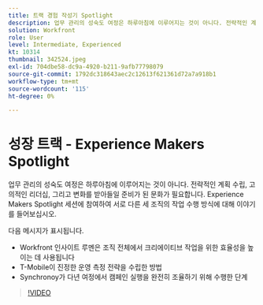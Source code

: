```yaml
---
title: 트랙 경험 작성기 Spotlight
description: 업무 관리의 성숙도 여정은 하루아침에 이루어지는 것이 아니다. 전략적인 계획 수립, 고의적인 리더십, 그리고 변화를 받아들일 준비가 된 문화가 필요합니다.
solution: Workfront
role: User
level: Intermediate, Experienced
kt: 10314
thumbnail: 342524.jpeg
exl-id: 704dbe58-dc9a-4920-b211-9afb77798079
source-git-commit: 1792dc318643aec2c12613f621361d72a7a918b1
workflow-type: tm+mt
source-wordcount: '115'
ht-degree: 0%

---
```


# 성장 트랙 - Experience Makers Spotlight

업무 관리의 성숙도 여정은 하루아침에 이루어지는 것이 아니다. 전략적인 계획 수립, 고의적인 리더십, 그리고 변화를 받아들일 준비가 된 문화가 필요합니다. Experience Makers Spotlight 세션에 참여하여 서로 다른 세 조직의 작업 수행 방식에 대해 이야기를 들어보십시오.

다음 메시지가 표시됩니다.

* Workfront 인사이트 루멘은 조직 전체에서 크리에이티브 작업을 위한 효율성을 높이는 데 사용됩니다
* T-Mobile이 진정한 운영 측정 전략을 수립한 방법
* Synchronoy가 다년 여정에서 캠페인 실행을 완전히 조율하기 위해 수행한 단계

>[!VIDEO](https://video.tv.adobe.com/v/342524/?quality=12&learn=on)
